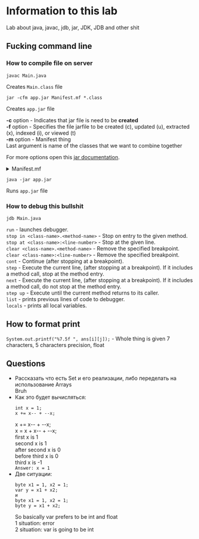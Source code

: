 # Information to this lab

Lab about java, javac, jdb, jar, JDK, JDB and other shit

## Fucking command line

### How to compile file on server

``` 
javac Main.java 
``` 
Creates `Main.class` file
```  
jar -cfm app.jar Manifest.mf *.class 
```
Creates `app.jar` file  
  
**-c** option - Indicates that jar file is need to be **created**  
**-f** option - Specifies the file jarfile to be created (c), updated (u), extracted (x), indexed (i), or viewed (t)  
**-m** option - Manifest thing  
Last argument is name of the classes that we want to combine together

For more options open this [jar documentation](https://docs.oracle.com/javase/7/docs/technotes/tools/windows/jar.html).

<details><summary> Manifest.mf </summary>

  ```
  Main-Class: Main
  ```

</details>

```
java -jar app.jar
```
Runs `app.jar` file

### How to debug this bullshit

```
jdb Main.java
```
`run` - launches debugger.  
`stop in <class-name>.<method-name>` - Stop on entry to the given method.  
`stop at <class-name>:<line-number>` - Stop at the given line.  
`clear <class-name>.<method-name>` - Remove the specified breakpoint.  
`clear <class-name>:<line-number>` - Remove the specified breakpoint.  
`cont` - 	Continue (after stopping at a breakpoint).  
`step` -	Execute the current line, (after stopping at a breakpoint). If it includes a method call, stop at the method entry.  
`next` -	Execute the current line, (after stopping at a breakpoint). If it includes a method call, do not stop at the method entry.  
`step up` -	Execute until the current method returns to its caller.  
`list` - prints previous lines of code to debugger.  
`locals` - prints all local variables.  

## How to format print

`System.out.printf("%7.5f ", ans[i][j]);` - Whole thing is given 7 characters, 5 characters precision, float

## Questions

- Рассказать что есть Set и его реализации, либо переделать на использование Arrays  
  Bruh
- Как это будет вычисляться:
  ```
  int x = 1;
  x += x-- + --x;
  ```
  x += x-- + --x;  
  x = x + x-- + --x;  
  first x is 1  
  second x is 1  
  after second x is 0  
  before third x is 0  
  third x is -1  
  `Answer: x = 1`  
- Две ситуации:
  ```
  byte x1 = 1, x2 = 1;  
  var y = x1 + x2;  
  и  
  byte x1 = 1, x2 = 1;  
  byte y = x1 + x2;  
  ```
  So basically var prefers to be int and float  
  1 situation: error  
  2 situation: var is going to be int  
